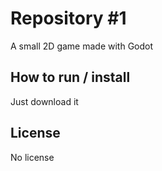 # Repository #1

A small 2D game made with Godot

## How to run / install
Just download it

## License
No license
